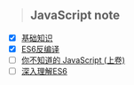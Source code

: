 > ## JavaScript note

* [x] [基础知识](./基础知识)
* [x] [ES6反编译](./ES6反编译)
* [ ] [你不知道的 JavaScript (上卷)](./你不知道的JavaScript(上卷))
* [ ] [深入理解ES6](./深入理解ES6)